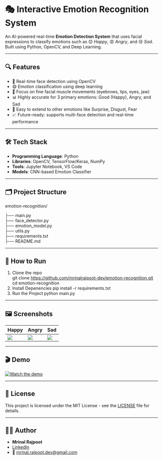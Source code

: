 # 🎭 Interactive Emotion Recognition System

An AI-powered real-time **Emotion Detection System** that uses facial expressions to classify emotions such as 😊 *Happy*, 😡 *Angry*, and 😢 *Sad*. Built using Python, OpenCV, and Deep Learning.

---

## 🔍 Features

- 🎥 Real-time face detection using OpenCV  
- 😄 Emotion classification using deep learning  
- 🎯 Focus on fine facial muscle movements (eyebrows, lips, eyes, jaw)  
- 📊 Highly accurate for 3 primary emotions: Good (Happy), Angry, and Sad  
- 🧠 Easy to extend to other emotions like Surprise, Disgust, Fear  
- 📈 Future-ready: supports multi-face detection and real-time performance

---

## 🛠️ Tech Stack

- **Programming Language**: Python  
- **Libraries**: OpenCV, TensorFlow/Keras, NumPy  
- **Tools**: Jupyter Notebook, VS Code  
- **Models**: CNN-based Emotion Classifier

---

## 🗂️ Project Structure

emotion-recognition/

├── main.py              
├── face_detector.py     
├── emotion_model.py     
├── utils.py             
├── requirements.txt     
├── README.md  

---


## 🚀 How to Run

1. Clone the repo  
   git clone https://github.com/mrinalrajpoot-dev/emotion-recognition.git
   cd emotion-recognition
2. Install Depenencies
   pip install -r requirements.txt
3. Run the Project
   python main.py

---

## 🖼️ Screenshots

| Happy | Angry | Sad |
|-------|-------|-----|
| ![](screenshots/happy.png) | ![](screenshots/angry.png) | ![](screenshots/sad.png) |

---

## 🎬 Demo

[![Watch the demo](https://img.youtube.com/vi/YOUR_VIDEO_ID/0.jpg)](https://www.youtube.com/watch?v=YOUR_VIDEO_ID)

---

## 📄 License

This project is licensed under the MIT License - see the [LICENSE](LICENSE) file for details.

---

## 👨‍💻 Author

- **Mrinal Rajpoot**  
- [LinkedIn](https://www.linkedin.com/in/mrinal-rajput-38606a247)  
- 📧 mrinal.rajpoot.dev@gmail.com  






